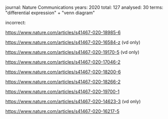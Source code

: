 journal: Nature Communications
years: 2020
total: 127
analysed: 30
terms: "differential expression" + "venn diagram"

incorrect:

https://www.nature.com/articles/s41467-020-18985-6

https://www.nature.com/articles/s41467-020-16584-z (vd only)

https://www.nature.com/articles/s41467-020-19170-5 (vd only)

https://www.nature.com/articles/s41467-020-17046-2

https://www.nature.com/articles/s41467-020-18200-6

https://www.nature.com/articles/s41467-020-18266-2

https://www.nature.com/articles/s41467-020-19700-1

https://www.nature.com/articles/s41467-020-14623-3 (vd only)

https://www.nature.com/articles/s41467-020-16217-5




